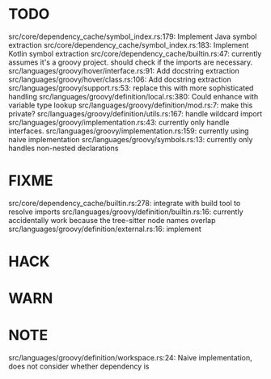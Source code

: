 # TODO
src/core/dependency_cache/symbol_index.rs:179: Implement Java symbol extraction
src/core/dependency_cache/symbol_index.rs:183: Implement Kotlin symbol extraction
src/core/dependency_cache/builtin.rs:47: currently assumes it's a groovy project. should check if the imports are necessary.
src/languages/groovy/hover/interface.rs:91: Add docstring extraction
src/languages/groovy/hover/class.rs:106: Add docstring extraction
src/languages/groovy/support.rs:53: replace this with more sophisticated handling
src/languages/groovy/definition/local.rs:380: Could enhance with variable type lookup
src/languages/groovy/definition/mod.rs:7: make this private?
src/languages/groovy/definition/utils.rs:167: handle wildcard import
src/languages/groovy/implementation.rs:43: currently only handle interfaces.
src/languages/groovy/implementation.rs:159: currently using naive implementation
src/languages/groovy/symbols.rs:13: currently only handles non-nested declarations

# FIXME
src/core/dependency_cache/builtin.rs:278: integrate with build tool to resolve imports
src/languages/groovy/definition/builtin.rs:16: currently accidentally work because the tree-sitter node names overlap
src/languages/groovy/definition/external.rs:16: implement

# HACK

# WARN

# NOTE
src/languages/groovy/definition/workspace.rs:24: Naive implementation, does not consider whether dependency is
